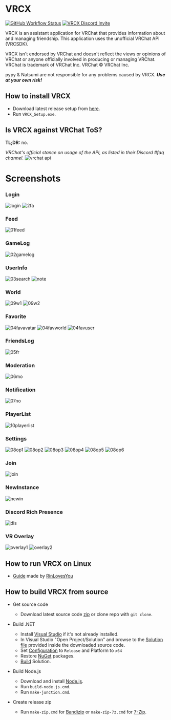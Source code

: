 # VRCX

[![GitHub Workflow Status](https://github.com/pypy-vrc/VRCX/actions/workflows/github_actions.yml/badge.svg)](https://github.com/pypy-vrc/VRCX/actions/workflows/github_actions.yml)
[![VRCX Discord Invite](https://img.shields.io/discord/854071236363550763?color=%237289DA&logo=discord&logoColor=white)](https://vrcx.pypy.moe/discord)

VRCX is an assistant application for VRChat that provides information about and managing friendship. This application uses the unofficial VRChat API (VRCSDK).

VRCX isn't endorsed by VRChat and doesn't reflect the views or opinions of VRChat or anyone officially involved in producing or managing VRChat. VRChat is trademark of VRChat Inc. VRChat © VRChat Inc.

pypy & Natsumi are not responsible for any problems caused by VRCX. ***Use at your own risk!***


## How to install VRCX

* Download latest release setup from [here](https://github.com/pypy-vrc/VRCX/releases/latest).
* Run `VRCX_Setup.exe`.

## Is VRCX against VRChat ToS?

**TL;DR:** no.

*VRChat's official stance on usage of the API, as listed in their Discord #faq channel.*
![vrchat api](https://user-images.githubusercontent.com/11171153/114227156-b559c400-99c8-11eb-9df6-ee6615b8118e.png)

Screenshots
=
### Login
![login](https://user-images.githubusercontent.com/82102170/178106023-6ae98d45-0cc8-4174-baf9-4e6188082853.png)
![2fa](https://user-images.githubusercontent.com/82102170/178106050-975072a4-766a-4b00-8ebb-2ba829f1506b.png)

### Feed
![01feed](https://user-images.githubusercontent.com/82102170/178106390-644e34b1-76cd-4f44-811a-ed05c7ff60b8.png)
### GameLog
![02gamelog](https://user-images.githubusercontent.com/82102170/178106694-29ff1659-7050-43a1-ae54-b9e1171145ac.png)
### UserInfo
![03search](https://user-images.githubusercontent.com/82102170/178106833-68d5584e-3cf6-4ffb-9ef1-19c359915e82.png)
![note](https://user-images.githubusercontent.com/82102170/178106941-36960e75-e0ac-489a-975e-bf47824911a4.png)
### World
![09w1](https://user-images.githubusercontent.com/82102170/178107058-7eb833d0-7a37-4780-a654-5e002e3cc95f.png)
![09w2](https://user-images.githubusercontent.com/82102170/178107085-0815d23b-fb3c-4434-b57a-cce9ac524e00.png)
### Favorite
![04favavatar](https://user-images.githubusercontent.com/82102170/178107292-ec8691e8-657b-4266-9780-7027437483af.png)
![04favworld](https://user-images.githubusercontent.com/82102170/178107326-63b9d1bc-93e1-47d1-bb32-e77244ca961b.png)
![04favuser](https://user-images.githubusercontent.com/82102170/178107414-f2371c29-89d7-4155-9053-7cebf3ad2bd6.png)
### FriendsLog
![05fr](https://user-images.githubusercontent.com/82102170/178107611-191b272f-1640-401c-b553-bc0cf7a8cfa0.png)
### Moderation
![06mo](https://user-images.githubusercontent.com/82102170/178107715-59d1d35f-595e-4cc0-8c1d-4142f9d49635.png)
### Notification
![07no](https://user-images.githubusercontent.com/82102170/178107869-f8292dce-6d3f-4d5a-89f5-f4bc11ac943d.png)
### PlayerList
![10playerlist](https://user-images.githubusercontent.com/82102170/178107947-dc153a6e-c553-48f9-bc86-45b45a7de86e.png)
### Settings
![08op1](https://user-images.githubusercontent.com/82102170/178108340-9da1fd80-71e6-4c69-b210-f28f3f259fe1.png)
![08op2](https://user-images.githubusercontent.com/82102170/178108364-32f79f72-005c-45da-b8f1-20dd77443a6a.png)
![08op3](https://user-images.githubusercontent.com/82102170/178108373-930c36ea-78e7-4f32-ab85-59f934fb3297.png)
![08op4](https://user-images.githubusercontent.com/82102170/178108383-2165fef6-293d-44a9-8f39-7e007939f7e4.png)
![08op5](https://user-images.githubusercontent.com/82102170/178108402-d921c47e-b581-4b9b-8b6f-fa553d4d34de.png)
![08op6](https://user-images.githubusercontent.com/82102170/178109408-42d5106d-b68f-4201-918b-6aaf648e19a3.png)

### Join
![join](https://user-images.githubusercontent.com/82102170/178108718-a75d2371-c46f-45e4-aa75-558b10211f46.png)
### NewInstance
![newin](https://user-images.githubusercontent.com/82102170/178108739-858033d4-435c-4b13-be60-b3111e57f72a.png)
### Discord Rich Presence
![dis](https://user-images.githubusercontent.com/82102170/178109155-7888e67a-c02d-4732-aebb-4fceb162984d.png)

### VR Overlay
![overlay1](https://user-images.githubusercontent.com/82102170/178281800-af4c69da-a0f5-43d8-9515-e960e1a16b39.png)
![overlay2](https://user-images.githubusercontent.com/82102170/178281884-ea1df88c-f16c-4c83-825c-c285f49b1ff1.png)


## How to run VRCX on Linux

* [Guide](https://github.com/RinLovesYou/VRChat-Linux/wiki/VRCX) made by [RinLovesYou](https://github.com/RinLovesYou)

## How to build VRCX from source

* Get source code
    * Download latest source code [zip](https://github.com/pypy-vrc/VRCX/archive/master.zip) or clone repo with `git clone`.

* Build .NET
    * Install [Visual Studio](https://visualstudio.microsoft.com/) if it's not already installed.
    * In Visual Studio "Open Project/Solution" and browse to the [Solution file](https://docs.microsoft.com/en-us/visualstudio/extensibility/internals/solution-dot-sln-file) provided inside the downloaded source code.
    * Set [Configuration](https://docs.microsoft.com/en-us/visualstudio/ide/understanding-build-configurations?view=vs-2019) to `Release` and Platform to `x64`
    * Restore [NuGet](https://docs.microsoft.com/en-us/nuget/consume-packages/package-restore#restore-packages-automatically-using-visual-studio) packages.
    * [Build](https://docs.microsoft.com/en-us/visualstudio/ide/building-and-cleaning-projects-and-solutions-in-visual-studio) Solution.

* Build Node.js
    * Download and install [Node.js](https://nodejs.org/en/download/).
    * Run `build-node.js.cmd`.
    * Run `make-junction.cmd`.

* Create release zip
    * Run `make-zip.cmd` for [Bandizip](https://www.bandisoft.com/bandizip) or `make-zip-7z.cmd` for [7-Zip](https://www.7-zip.org).
